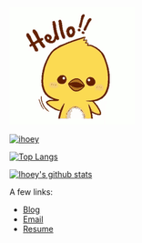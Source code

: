 [![hello~](./hello.gif)](https://blog.ihoey.com)

[![ihoey](https://count.getloli.com/get/@ihoey)](https://blog.ihoey.com)

[![Top Langs](https://github-readme-stats.vercel.app/api/top-langs/?username=ihoey&hide=html)](https://blog.ihoey.com)

[![Ihoey's github stats](https://github-readme-stats.vercel.app/api?username=ihoey&theme=cobalt)](https://blog.ihoey.com)

A few links:

- [Blog](https://blog.ihoey.com)
- [Email](mailto:mail@ihoey.com)
- [Resume](https://resume.ihoey.com)
